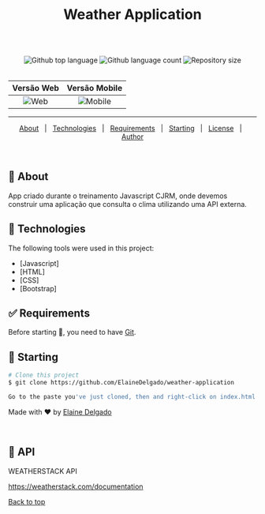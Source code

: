 
<h1 align="center">Weather Application</h1>
<!-- <h2 align="center"><a href="https://picweather.netlify.app/">Você pode testá-lo aqui!</a> </h2> -->

<br>
<br>
<p align="center">
  <img alt="Github top language" src="https://img.shields.io/github/languages/top/ElaineDelgado/weather-application?color=56BEB8">

  <img alt="Github language count" src="https://img.shields.io/github/languages/count/ElaineDelgado/weather-application?color=56BEB8">

  <img alt="Repository size" src="https://img.shields.io/github/repo-size/ElaineDelgado/weather-application?color=56BEB8">
	<br>
<br>
</p>


Versão Web                 |  Versão Mobile
:-------------------------:|:-------------------------:
![Web ](https://i.imgur.com/jlHm7Xj.png) |  ![Mobile](https://i.imgur.com/pK75Be1.png)


<hr>

<p align="center">
  <a href="#dart-about">About</a> &#xa0; | &#xa0; 
  <a href="#rocket-technologies">Technologies</a> &#xa0; | &#xa0;
  <a href="#white_check_mark-requirements">Requirements</a> &#xa0; | &#xa0;
  <a href="#checkered_flag-starting">Starting</a> &#xa0; | &#xa0;
  <a href="#memo-license">License</a> &#xa0; | &#xa0;
  <a href="https://github.com/ElaineDelgado" target="_blank">Author</a>
</p>

<br>

## :dart: About ##

App criado durante o treinamento Javascript CJRM, onde devemos construir uma aplicação que consulta o clima utilizando uma API externa.


## :rocket: Technologies ##

The following tools were used in this project:

- [Javascript]
- [HTML]
- [CSS]
- [Bootstrap]


## :white_check_mark: Requirements ##

Before starting :checkered_flag:, you need to have [Git](https://git-scm.com).

## :checkered_flag: Starting ##

```bash
# Clone this project
$ git clone https://github.com/ElaineDelgado/weather-application

Go to the paste you've just cloned, then and right-click on index.html file => open with => choose your browser.
```

Made with :heart: by <a href="https://github.com/ElaineDelgado" target="_blank">Elaine Delgado</a>

&#xa0;

## :memo: API ##

WEATHERSTACK API

https://weatherstack.com/documentation 

<a href="#top">Back to top</a>
